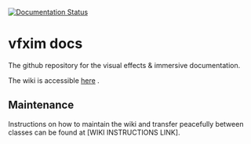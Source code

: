 [![Documentation Status](https://readthedocs.org/projects/vfxim-docs/badge/?version=latest)](https://wiki.vfxim.nl/nl/latest/?badge=latest)
# vfxim docs
The github repository for the visual effects & immersive documentation.

The wiki is accessible [here](https://wiki.vfxim.nl/) . 

## Maintenance

Instructions on how to maintain the wiki and transfer peacefully between classes can be found at [WIKI INSTRUCTIONS LINK].